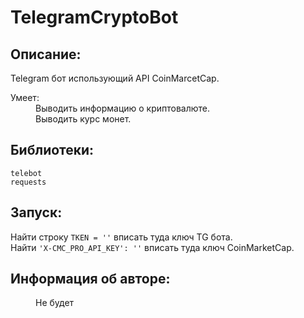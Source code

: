 # TelegramCryptoBot
  
## Описание:  
Telegram бот использующий API CoinMarcetCap.  
<dl>
  <dt>Умеет:</dt>
    <dd>Выводить информацию о криптовалюте.</dd>
    <dd>Выводить курс монет.</dd>
</dl>

## Библиотеки:
```
telebot
requests
```

## Запуск:  
  Найти строку ```TKEN = ''``` вписать туда ключ TG бота.  
  Найти ```'X-CMC_PRO_API_KEY': ''``` вписать туда ключ CoinMarketCap.  

## Информация об авторе:  
<dd>Не будет</dd>
